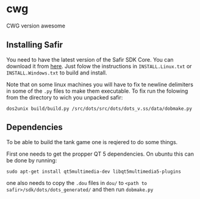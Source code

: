 # cwg
CWG version awesome


## Installing Safir
You need to have the latest version of the Safir SDK Core. 
You can download it from [here](http://sourceforge.net/projects/safir/files/).
Just folow the instructions in `INSTALL.Linux.txt` or `INSTALL.Windows.txt` to build and install.

Note that on some linux machines you will have to fix te newline delimiters in some of the `.py` files to make
them executable.
To fix run the folowing from the directory to wich you unpacked safir:
```
dos2unix build/build.py /src/dots/src/dots/dots_v.ss/data/dobmake.py
```

## Dependencies
To be able to build the tank game one is reqiered to do some things.

First one needs to get the propper QT 5 dependencies. On ubuntu this can be done by running:
```
sudo apt-get install qt5multimedia-dev libqt5multimedia5-plugins
```

one also needs to copy the `.dou` files in `dou/` to `<path to safir>/sdk/dots/dots_generated/` 
and then run `dobmake.py`
